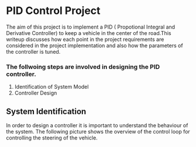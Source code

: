 # PID Control Project

The aim of this project is to implement a PID ( Propotional Integral and Derivative Controller) to keep a vehicle in the center of the road.This writeup discusses how each point in the project requirements are considered in the project implementation and also how the parameters of the controller is tuned.

### The follwoing steps are involved in designing the PID controller.
1. Identification of System Model
2. Controller Design

## System Identification
In order to design a controller it is important to understand the behaviour of the system. The following picture shows the overview of the control loop for controlling the steering of the vehicle.

